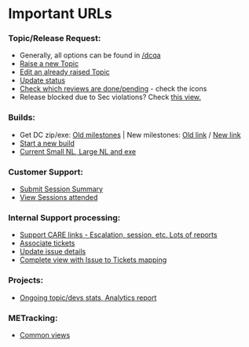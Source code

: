 # Important URLs

### Topic/Release Request:
* Generally, all options can be found in [/dcqa](https://dcqaportal.wiki.zoho.com/)
* [Raise a new Topic](https://creatorapp.zoho.com/windowsdesktop/qa-portal/#Form:DCReleaseRequest)
* [Edit an already raised Topic](https://dcqaportal.wiki.zoho.com/editreleaserequest.html)
* [Update status](https://dcqaportal.wiki.zoho.com/relreqinprogresstopics.html)
* [Check which reviews are done/pending](https://dcqaportal.wiki.zoho.com/InProgRelReqWithDur.html) - check the icons  
* Release blocked due to Sec violations? Check [this view.](https://analytics.zoho.com/open-view/198865000194682747/4724b69a48fdf6139a9d91c3d9f7fa38)

### Builds:
* Get DC zip/exe: [Old milestones](http://old-milestones/me/desktopcentral/milestones/) | New milestones: [Old link](http://me-build1/products/desktopcentral/) / [New link](http://build/me/desktopcentral/)
* [Start a new build](https://cmtools.csez.zohocorpin.com/#/products/686/dashboard)
* [Current Small NL, Large NL and exe](https://creatorapp.zoho.com/windowsdesktop/qa-portal#Form:NL_Release_Summary)

### Customer Support:
* [Submit Session Summary](https://dcentral.wiki.zoho.com/TaskMgmt/SessionSummaryUpdate.html)
* [View Sessions attended](https://dcentral.wiki.zoho.com/TaskMgmt/SessionSummaryUpdateReports.html)

### Internal Support processing:
* [Support CARE links - Escalation, session, etc. Lots of reports](https://dcqaportal.wiki.zoho.com/SupportTool/CAREMeeting.html)
* [Associate tickets](https://dcqaportal.wiki.zoho.com/dcupdatesupissuestatus.html)
* [Update issue details](https://dcqaportal.wiki.zoho.com/UpdateIssueDetails.html)
* [Complete view with Issue to Tickets mapping](https://dcqaportal.wiki.zoho.com/OverAllSupportTickets.html)

### Projects:
* [Ongoing topic/devs stats, Analytics report](https://dcentral.wiki.zoho.com/emstaskmgmt/emsfwdev.html)

### METracking:
* [Common views](https://creator.zoho.com/metrack/desktopcentral/#View:CommonView)
